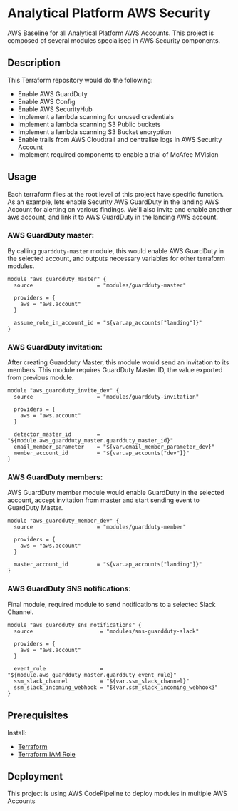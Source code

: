 # Analytical Platform AWS Security

AWS Baseline for all Analytical Platform AWS Accounts. This project is composed of several modules specialised in AWS Security components.

## Description

This Terraform repository would do the following:
* Enable AWS GuardDuty
* Enable AWS Config
* Enable AWS SecurityHub
* Implement a lambda scanning for unused credentials
* Implement a lambda scanning S3 Public buckets
* Implement a lambda scanning S3 Bucket encryption
* Enable trails from AWS Cloudtrail and centralise logs in AWS Security Account
* Implement required components to enable a trial of McAfee MVision


## Usage

Each terraform files at the root level of this project have specific function. As an example, lets enable Security AWS GuardDuty in the landing AWS Account for alerting on various findings. We'll also invite and enable another aws account, and link it to AWS GuardDuty in the landing AWS account.


### AWS GuardDuty master:

By calling `guardduty-master` module, this would enable AWS GuardDuty in the selected account, and outputs necessary variables for other terraform modules.

```hcl
module "aws_guardduty_master" {
  source                    = "modules/guardduty-master"

  providers = {
    aws = "aws.account"
  }

  assume_role_in_account_id = "${var.ap_accounts["landing"]}"
}
```

### AWS GuardDuty invitation:

After creating Guardduty Master, this module would send an invitation to its members. This module requires GuardDuty Master ID, the value exported from previous module.  

```hcl
module "aws_guardduty_invite_dev" {
  source                    = "modules/guardduty-invitation"

  providers = {
    aws = "aws.account"
  }

  detector_master_id        = "${module.aws_guardduty_master.guardduty_master_id}"
  email_member_parameter    = "${var.email_member_parameter_dev}"
  member_account_id         = "${var.ap_accounts["dev"]}"
}
```

### AWS GuardDuty members:

AWS GuardDuty member module would enable GuardDuty in the selected account, accept invitation from master and start sending event to GuardDuty Master.

```hcl
module "aws_guardduty_member_dev" {
  source                    = "modules/guardduty-member"

  providers = {
    aws = "aws.account"
  }

  master_account_id         = "${var.ap_accounts["landing"]}"
}
```

### AWS GuardDuty SNS notifications:

Final module, required module to send notifications to a selected Slack Channel.

```hcl
module "aws_guardduty_sns_notifications" {
  source                     = "modules/sns-guardduty-slack"

  providers = {
    aws = "aws.account"
  }

  event_rule                 = "${module.aws_guardduty_master.guardduty_event_rule}"
  ssm_slack_channel          = "${var.ssm_slack_channel}"
  ssm_slack_incoming_webhook = "${var.ssm_slack_incoming_webhook}"
}
```

## Prerequisites

Install:
- [Terraform](https://www.terraform.io/docs/)
- [Terraform IAM Role](https://github.com/ministryofjustice/analytical-platform-aws-security/tree/master/init-roles)


## Deployment

This project is using AWS CodePipeline to deploy modules in multiple AWS Accounts
